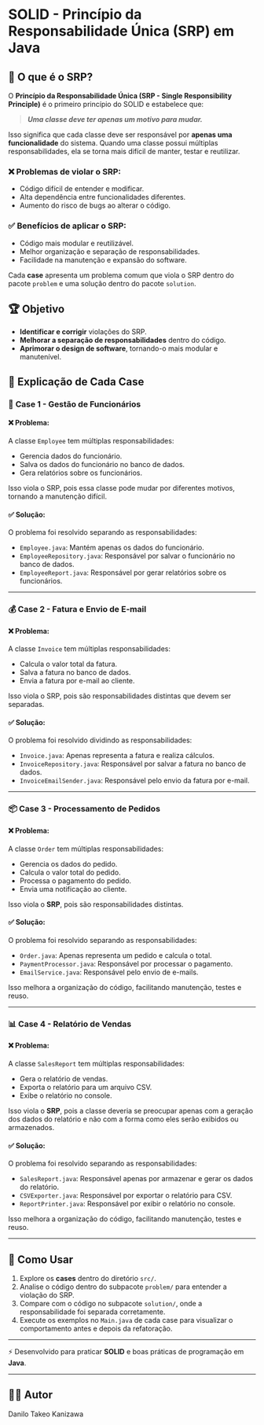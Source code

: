 # SOLID - Princípio da Responsabilidade Única (SRP) em Java

## 📖 O que é o SRP?

O **Princípio da Responsabilidade Única (SRP - Single Responsibility Principle)** é o primeiro princípio do SOLID e estabelece que:

> ***Uma classe deve ter apenas um motivo para mudar.***

Isso significa que cada classe deve ser responsável por **apenas uma funcionalidade** do sistema. Quando uma classe possui múltiplas responsabilidades, ela se torna mais difícil de manter, testar e reutilizar.

### ❌ Problemas de violar o SRP:
- Código difícil de entender e modificar.
- Alta dependência entre funcionalidades diferentes.
- Aumento do risco de bugs ao alterar o código.

### ✅ Benefícios de aplicar o SRP:
- Código mais modular e reutilizável.
- Melhor organização e separação de responsabilidades.
- Facilidade na manutenção e expansão do software.


Cada **case** apresenta um problema comum que viola o SRP dentro do pacote `problem` e uma solução dentro do pacote `solution`.

## 🏆 Objetivo

- **Identificar e corrigir** violações do SRP.
- **Melhorar a separação de responsabilidades** dentro do código.
- **Aprimorar o design de software**, tornando-o mais modular e manutenível.

## 📌 Explicação de Cada Case

### 📝 **Case 1 - Gestão de Funcionários**
#### ❌ Problema:
A classe `Employee` tem múltiplas responsabilidades:
- Gerencia dados do funcionário.
- Salva os dados do funcionário no banco de dados.
- Gera relatórios sobre os funcionários.

Isso viola o SRP, pois essa classe pode mudar por diferentes motivos, tornando a manutenção difícil.

#### ✅ Solução:
O problema foi resolvido separando as responsabilidades:
- `Employee.java`: Mantém apenas os dados do funcionário.
- `EmployeeRepository.java`: Responsável por salvar o funcionário no banco de dados.
- `EmployeeReport.java`: Responsável por gerar relatórios sobre os funcionários.

---

### 💰 **Case 2 - Fatura e Envio de E-mail**
#### ❌ Problema:
A classe `Invoice` tem múltiplas responsabilidades:
- Calcula o valor total da fatura.
- Salva a fatura no banco de dados.
- Envia a fatura por e-mail ao cliente.

Isso viola o SRP, pois são responsabilidades distintas que devem ser separadas.

#### ✅ Solução:
O problema foi resolvido dividindo as responsabilidades:
- `Invoice.java`: Apenas representa a fatura e realiza cálculos.
- `InvoiceRepository.java`: Responsável por salvar a fatura no banco de dados.
- `InvoiceEmailSender.java`: Responsável pelo envio da fatura por e-mail.

---

### 📦 **Case 3 - Processamento de Pedidos**
#### ❌ Problema:
A classe `Order` tem múltiplas responsabilidades:
- Gerencia os dados do pedido.
- Calcula o valor total do pedido.
- Processa o pagamento do pedido.
- Envia uma notificação ao cliente.

Isso viola o **SRP**, pois são responsabilidades distintas.

#### ✅ Solução:
O problema foi resolvido separando as responsabilidades:
- `Order.java`: Apenas representa um pedido e calcula o total.
- `PaymentProcessor.java`: Responsável por processar o pagamento.
- `EmailService.java`: Responsável pelo envio de e-mails.

Isso melhora a organização do código, facilitando manutenção, testes e reuso.

---

### 📊 **Case 4 - Relatório de Vendas**
#### ❌ Problema:
A classe `SalesReport` tem múltiplas responsabilidades:
- Gera o relatório de vendas.
- Exporta o relatório para um arquivo CSV.
- Exibe o relatório no console.

Isso viola o **SRP**, pois a classe deveria se preocupar apenas com a geração dos dados do relatório e não com a forma como eles serão exibidos ou armazenados.

#### ✅ Solução:
O problema foi resolvido separando as responsabilidades:
- `SalesReport.java`: Responsável apenas por armazenar e gerar os dados do relatório.
- `CSVExporter.java`: Responsável por exportar o relatório para CSV.
- `ReportPrinter.java`: Responsável por exibir o relatório no console.

Isso melhora a organização do código, facilitando manutenção, testes e reuso.

---

## 🚀 Como Usar

1. Explore os **cases** dentro do diretório `src/`.
2. Analise o código dentro do subpacote `problem/` para entender a violação do SRP.
3. Compare com o código no subpacote `solution/`, onde a responsabilidade foi separada corretamente.
4. Execute os exemplos no `Main.java` de cada case para visualizar o comportamento antes e depois da refatoração.

---

⚡ Desenvolvido para praticar **SOLID** e boas práticas de programação em **Java**.

---

## 👨‍💻 Autor
Danilo Takeo Kanizawa
